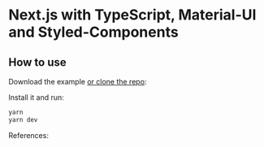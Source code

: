 # Next.js with TypeScript, Material-UI and Styled-Components

## How to use

Download the example [or clone the repo]('https://github.com/JonathanSeehagen/nextjs-typescript-material-ui-styled-components):

Install it and run:

```sh
yarn
yarn dev
```

References: 

[]('https://github.com/mui-org/material-ui')
[]('https://github.com/nblthree/nextjs-with-material-ui-and-styled-components/blob/master/.babelrc')
